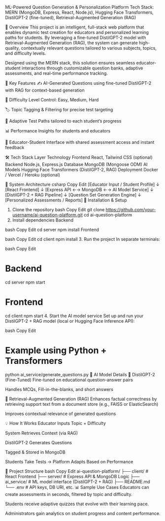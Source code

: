  ML-Powered Question Generation & Personalization Platform
Tech Stack: MERN (MongoDB, Express, React, Node.js), Hugging Face Transformers, DistilGPT-2 (fine-tuned), Retrieval-Augmented Generation (RAG)

🧠 Overview
This project is an intelligent, full-stack web platform that enables dynamic test creation for educators and personalized learning paths for students. By leveraging a fine-tuned DistilGPT-2 model with Retrieval-Augmented Generation (RAG), the system can generate high-quality, contextually relevant questions tailored to various subjects, topics, and difficulty levels.

Designed using the MERN stack, this solution ensures seamless educator-student interactions through customizable question banks, adaptive assessments, and real-time performance tracking.

🚀 Key Features
✍️ AI-Generated Questions using fine-tuned DistilGPT-2 with RAG for context-based generation

🎯 Difficulty Level Control: Easy, Medium, Hard

🏷️ Topic Tagging & Filtering for precise test targeting

🧩 Adaptive Test Paths tailored to each student’s progress

📊 Performance Insights for students and educators

🤝 Educator-Student Interface with shared assessment access and instant feedback

🛠️ Tech Stack
Layer	Technology
Frontend	React, Tailwind CSS (optional)
Backend	Node.js, Express.js
Database	MongoDB (Mongoose ODM)
AI Models	Hugging Face Transformers (DistilGPT-2, RAG)
Deployment	Docker / Vercel / Heroku (optional)

🧱 System Architecture
csharp
Copy
Edit
[Educator Input / Student Profile]
            ↓
       [React Frontend]
            ↓
[Express API ←→ MongoDB ←→ AI Model Service]
            ↓
    [DistilGPT-2 + RAG Pipeline]
            ↓
   [Question Set Generation Engine]
            ↓
  [Personalized Assessments / Reports]
🧪 Installation & Setup
1. Clone the repository
bash
Copy
Edit
git clone https://github.com/your-username/ai-question-platform.git
cd ai-question-platform
2. Install dependencies
Backend

bash
Copy
Edit
cd server
npm install
Frontend

bash
Copy
Edit
cd client
npm install
3. Run the project
In separate terminals:

bash
Copy
Edit
# Backend
cd server
npm start

# Frontend
cd client
npm start
4. Start the AI model service
Set up and run your DistilGPT-2 + RAG model (local or Hugging Face Inference API):

bash
Copy
Edit
# Example using Python + Transformers
python ai_service/generate_questions.py
🧠 AI Model Details
🔹 DistilGPT-2 (Fine-Tuned)
Fine-tuned on educational question-answer pairs

Handles MCQs, Fill-in-the-blanks, and short answers

🔹 Retrieval-Augmented Generation (RAG)
Enhances factual correctness by retrieving support text from a document store (e.g., FAISS or ElasticSearch)

Improves contextual relevance of generated questions

💡 How It Works
Educator Inputs Topic + Difficulty

System Retrieves Context (via RAG)

DistilGPT-2 Generates Questions

Tagged & Stored in MongoDB

Students Take Tests → Platform Adapts Based on Performance

📁 Project Structure
bash
Copy
Edit
ai-question-platform/
├── client/                # React Frontend
├── server/                # Express API & MongoDB Logic
├── ai_service/            # ML model interface (DistilGPT-2 + RAG)
├── README.md
└── .env                   # API keys, DB URI, etc.
📊 Sample Use Cases
Educators can create assessments in seconds, filtered by topic and difficulty.

Students receive adaptive quizzes that evolve with their learning pace.

Administrators gain analytics on student progress and content performance.
